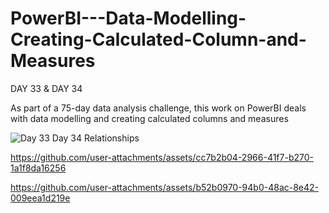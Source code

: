 # PowerBI---Data-Modelling-Creating-Calculated-Column-and-Measures

DAY 33 & DAY 34

As part of a 75-day data analysis challenge, this work on PowerBI deals with data modelling and creating calculated columns and measures


![Day 33   Day 34 Relationships](https://github.com/user-attachments/assets/582f7767-60a6-4c34-b038-5cae7d0dd973)





https://github.com/user-attachments/assets/cc7b2b04-2966-41f7-b270-1a1f8da16256





https://github.com/user-attachments/assets/b52b0970-94b0-48ac-8e42-009eea1d219e

